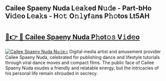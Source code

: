 ## Cailee Spaeny Nuda L𝚎a𝚔ed N𝚞𝚍e - Part-bHo Vi𝚍𝚎o L𝚎a𝚔s - H𝚘𝚝 O𝚗𝚕yf𝚊ns P𝚑𝚘tos Lt5AH

# <h2><a href="http://kf5y8w.oniu.top/?m=Cailee+Spaeny+Nuda">🔗👉 🔴 Cailee Spaeny Nuda P𝚑ot𝚘𝚜 V𝚒d𝚎o</a></h2>

[![Cailee Spaeny Nuda Nu𝚍e𝚜](https://i.imgur.com/0qMVB7G.gif)](http://kf5y8w.oniu.top/?m=Cailee+Spaeny+Nuda)
Digital media artist and amusement provider Cailee Spaeny Nuda, celebrated for publishing dance and lifestyle tutorials through viral dance moves and compact films. The public face of Cailee Spaeny Nuda exudes a friendly and relatable energy, but the intricacies of his personal life remain shrouded in secrecy.  
